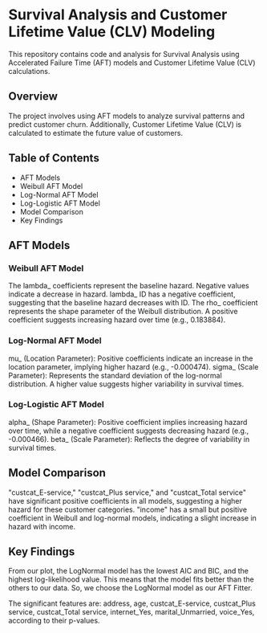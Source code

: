 # Survival Analysis and Customer Lifetime Value (CLV) Modeling
This repository contains code and analysis for Survival Analysis using Accelerated Failure Time (AFT) models and Customer Lifetime Value (CLV) calculations.

## Overview
The project involves using AFT models to analyze survival patterns and predict customer churn. Additionally, Customer Lifetime Value (CLV) is calculated to estimate the future value of customers.

## Table of Contents
- AFT Models
- Weibull AFT Model
- Log-Normal AFT Model
- Log-Logistic AFT Model
- Model Comparison
- Key Findings

## AFT Models
### Weibull AFT Model
The lambda_ coefficients represent the baseline hazard. Negative values indicate a decrease in hazard. lambda_ ID has a negative coefficient, suggesting that the baseline hazard decreases with ID.
The rho_ coefficient represents the shape parameter of the Weibull distribution. A positive coefficient suggests increasing hazard over time (e.g., 0.183884).
### Log-Normal AFT Model
mu_ (Location Parameter): Positive coefficients indicate an increase in the location parameter, implying higher hazard (e.g., -0.000474).
sigma_ (Scale Parameter): Represents the standard deviation of the log-normal distribution. A higher value suggests higher variability in survival times.
### Log-Logistic AFT Model
alpha_ (Shape Parameter): Positive coefficient implies increasing hazard over time, while a negative coefficient suggests decreasing hazard (e.g., -0.000466).
beta_ (Scale Parameter): Reflects the degree of variability in survival times.

## Model Comparison
"custcat_E-service," "custcat_Plus service," and "custcat_Total service" have significant positive coefficients in all models, suggesting a higher hazard for these customer categories.
"income" has a small but positive coefficient in Weibull and log-normal models, indicating a slight increase in hazard with income.

## Key Findings
From our plot, the LogNormal model has the lowest AIC and BIC, and the highest log-likelihood value. This means that the model fits better than the others to our data. So, we choose the LogNormal model as our AFT Fitter.

The significant features are: address, age, custcat_E-service, custcat_Plus service, custcat_Total service, internet_Yes, marital_Unmarried, voice_Yes, according to their p-values.


```python

```


```python

```
